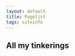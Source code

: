 ```yaml
---
layout: default
title: Pagelist
tags: siteinfo
---
```

<div class="blurb">
  <h2>All my tinkerings</h2>
</div><!-- /.blurb -->

